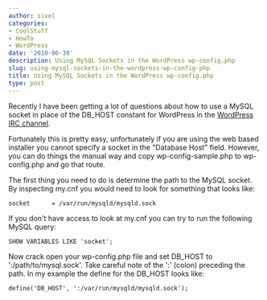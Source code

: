```yaml
---
author: sivel
categories:
- CoolStuff
- HowTo
- WordPress
date: '2010-06-30'
description: Using MySQL Sockets in the WordPress wp-config.php
slug: using-mysql-sockets-in-the-wordpress-wp-config-php
title: Using MySQL Sockets in the WordPress wp-config.php
type: post
---
```


Recently I have been getting a lot of questions about how to use a MySQL socket in place of the DB_HOST constant for WordPress in the [WordPress IRC channel][1].

Fortunately this is pretty easy, unfortunately if you are using the web based installer you cannot specify a socket in the "Database Host" field. However, you can do things the manual way and copy wp-config-sample.php to wp-config.php and go that route.

The first thing you need to do is determine the path to the MySQL socket. By inspecting my.cnf you would need to look for something that looks like:

    socket      = /var/run/mysqld/mysqld.sock

If you don't have access to look at my.cnf you can try to run the following MySQL query:

    SHOW VARIABLES LIKE 'socket';

Now crack open your wp-config.php file and set DB\_HOST to ':/path/to/mysql.sock'. Take careful note of the ':' (colon) preceding the path. In my example the define for the DB\_HOST looks like:

    define('DB_HOST', ':/var/run/mysqld/mysqld.sock');

 [1]: irc://irc.freenode.net/wordpress
